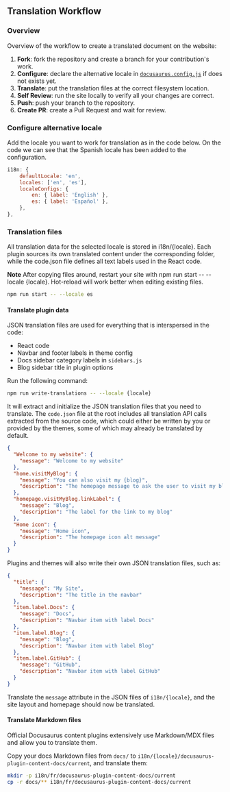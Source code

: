 ## Translation Workflow

### Overview

Overview of the workflow to create a translated document on the website:

1. **Fork**: fork the repository and create a branch for your contribution's work.
2. **Configure**: declare the alternative locale in [`docusaurus.config.js`](../docusaurus.config.js) if does not exists yet.
3. **Translate**: put the translation files at the correct filesystem location.
4. **Self Review**: run the site locally to verify all your changes are correct.
4. **Push**: push your branch to the repository.
5. **Create PR**: create a Pull Request and wait for review.

### Configure alternative locale

Add the locale you want to work for translation as in the code below. On the code we can see that the Spanish locale has been added to the configuration.

```javascript
i18n: {
    defaultLocale: 'en',
    locales: ['en', 'es'],
    localeConfigs: {
        en: { label: 'English' },
        es: { label: 'Español' },
    },
},
```

### Translation files

All translation data for the selected locale is stored in i18n/{locale}. Each plugin sources its own translated content under the corresponding folder, while the code.json file defines all text labels used in the React code.

**Note**
After copying files around, restart your site with npm run start -- --locale {locale}. Hot-reload will work better when editing existing files.

```bash
npm run start -- --locale es
```

#### Translate plugin data

JSON translation files are used for everything that is interspersed in the code:

- React code
- Navbar and footer labels in theme config
- Docs sidebar category labels in `sidebars.js`
- Blog sidebar title in plugin options

Run the following command:

```bash
npm run write-translations -- --locale {locale}
```

It will extract and initialize the JSON translation files that you need to translate. The `code.json` file at the root includes all translation API calls extracted from the source code, which could either be written by you or provided by the themes, some of which may already be translated by default.

```json title="i18n/{locale}/code.json"
{
  "Welcome to my website": {
    "message": "Welcome to my website"
  },
  "home.visitMyBlog": {
    "message": "You can also visit my {blog}",
    "description": "The homepage message to ask the user to visit my blog"
  },
  "homepage.visitMyBlog.linkLabel": {
    "message": "Blog",
    "description": "The label for the link to my blog"
  },
  "Home icon": {
    "message": "Home icon",
    "description": "The homepage icon alt message"
  }
}
```

Plugins and themes will also write their own JSON translation files, such as:

```json title="i18n/{locale}/docusaurus-theme-classic/navbar.json"
{
  "title": {
    "message": "My Site",
    "description": "The title in the navbar"
  },
  "item.label.Docs": {
    "message": "Docs",
    "description": "Navbar item with label Docs"
  },
  "item.label.Blog": {
    "message": "Blog",
    "description": "Navbar item with label Blog"
  },
  "item.label.GitHub": {
    "message": "GitHub",
    "description": "Navbar item with label GitHub"
  }
}
```

Translate the `message` attribute in the JSON files of `i18n/{locale}`, and the site layout and homepage should now be translated.

#### Translate Markdown files

Official Docusaurus content plugins extensively use Markdown/MDX files and allow you to translate them.

Copy your docs Markdown files from `docs/` to `i18n/{locale}/docusaurus-plugin-content-docs/current`, and translate them:

```bash
mkdir -p i18n/fr/docusaurus-plugin-content-docs/current
cp -r docs/** i18n/fr/docusaurus-plugin-content-docs/current
```